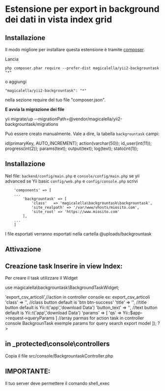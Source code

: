 Estensione per export in background dei dati in vista index grid
=======


Installazione
------------

Il modo migliore per installare questa estensione è tramite [composer](http://getcomposer.org/download/).

Lancia

```
php composer.phar require --prefer-dist magicalella/yii2-backgrountask "*"
```

o aggiungi

```
"magicalella/yii2-backgrountask": "*"
```

nella sezione require del tuo file "composer.json".

**E avvia la migrazione dei file**

yii migrate/up --migrationPath=@vendor/magicalella/yii2-backgrountask/migrations

Può essere creato manualmente. Vale a dire, la tabella `backgrountask` campi:

id(primaryKey, AUTO_INCREMENT);
action(varchar(50));
id_user(int(11));
progress(int(2));
params(text);
output(text);
log(text);
stato(int(1));

Installazione
-----

Nel file:  `backend/config/main.php` e `console/config/main.php` se yii advanced 
se Yii basic  `config/web.php` e `config/console.php`
scrivi

        'components' => [
        ...
            'backgrountask' => [
                'class'   => 'magicalella\backgrountask\backgrountask',
                'site_realpath' => '/var/www/vhosts/miosito.com',
                'site_root' => 'https://www.miosito.com'
            ],
        ...
        ]

I file esportati verranno esportati nella cartella @uploads/backgrountask

Attivazione
-----

Creazione  task
Inserire in view Index: 
----
Per creare il task utilizzare il Widget 

use magicalella\backgrountask\BackgroundTaskWidget;
<?php
    echo BackgroundTaskWidget::widget([
        'task' => 'export_csv_articoli',//action in controller console ex: export_csv_articoli
        'class' => '', //class button default is 'btn btn-success'
        'title' => '', //title button default is Yii::t('app','download Data')
        'button_text' => '', //text button default is Yii::t('app','download Data')
        'params' => [
            'qs' => Yii::$app->request->queryParams
        ] //array parmas for action task in controller console BackgrounTask exemple params for query search export model
    ]);
?>


in  _protected\console\controllers 
----
Copia il file src/console/BackgrountaskController.php

IMPORTANTE:
----
Il tuo server deve permettere il comando shell_exec


